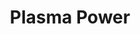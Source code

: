 ---
title: Plasma Power
layout: deck
era: 2014
description: 1st Place 2014 World Championships - Juniors - Haruto Kobayashi
links:
  - href: https://bulbapedia.bulbagarden.net/wiki/Plasma_Power_(TCG)
    title: Bulbapedia
cards:
  pokemon:
    - name: Kyurem
      set: PLF
      number: 31
      quantity: 3
    - name: Thundurus EX
      set: PLF
      number: 38
      quantity: 2
    - name: Deoxys EX
      set: PLF
      number: 53
      quantity: 4
    - name: Latias EX
      set: PLF
      number: 85
      quantity: 2
  trainers:
    - name: Professor Sycamore
      set: XY
      number: 122
      quantity: 4
    - name: N
      set: DEX
      number: 96
      quantity: 4
    - name: Skyla
      set: BCR
      number: 134
      quantity: 3
    - name: Colress
      set: PLS
      number: 118
      quantity: 2
    - name: Lysandre
      set: FLF
      number: 90
      quantity: 2
    - name: Scramble Switch
      set: PLS
      number: 129
      quantity: 1
    - name: Colress Machine
      set: PLS
      number: 119
      quantity: 3
    - name: Switch
      set: KSS
      number: 38
      quantity: 3
    - name: Hypnotoxic Laser
      set: PLS
      number: 123
      quantity: 2
    - name: Ultra Ball
      set: FLF
      number: 99
      quantity: 2
    - name: Team Plasma Ball
      set: PLF
      number: 105
      quantity: 2
    - name: Max Potion
      set: EPO
      number: 94
      quantity: 1
    - name: Startling Megaphone
      set: FLF
      number: 97
      quantity: 1
    - name: Muscle Band
      set: XY
      number: 121
      quantity: 4
    - name: Virbank City Gym
      set: PLS
      number: 126
      quantity: 1
  energy:
    - name: Plasma Energy
      set: PLS
      number: 127
      quantity: 4
    - name: Rainbow Energy
      set: XY
      number: 131
      quantity: 4
    - name: Prism Energy
      set: NXD
      number: 93
      quantity: 4
    - name: Blend Energy WLFM
      set: DRX
      number: 118
      quantity: 1
---